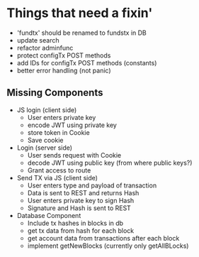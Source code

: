 # Things that need a fixin'
* 'fundtx' should be renamed to fundstx in DB
* update search
* refactor adminfunc
* protect configTx POST methods
* add IDs for configTx POST methods (constants)
* better error handling (not panic)

## Missing Components
* JS login (client side)
  * User enters private key
  * encode JWT using private key
  * store token in Cookie
  * Save cookie
* Login (server side)
  * User sends request with Cookie
  * decode JWT using public key (from where public keys?)
  * Grant access to route
* Send TX via JS (client side)
  * User enters type and payload of transaction
  * Data is sent to REST and returns Hash
  * User enters private key to sign Hash
  * Signature and Hash is sent to REST
* Database Component
  * Include tx hashes in blocks in db
  * get tx data from hash for each block
  * get account data from transactions after each block
  * implement getNewBlocks (currently only getAllBLocks)
